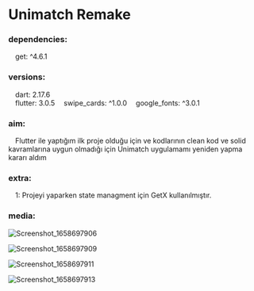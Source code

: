 # Unimatch Remake

<h3> dependencies: </h3>

&emsp;get: ^4.6.1 <br>

<h3> versions: </h3>
&emsp;dart: 2.17.6<br>
&emsp;flutter: 3.0.5
&emsp;swipe_cards: ^1.0.0
&emsp;google_fonts: ^3.0.1
<h3> aim: </h3>
&emsp;Flutter ile yaptığım ilk proje olduğu için ve kodlarının clean kod ve solid kavramlarına uygun olmadığı için Unimatch uygulamamı yeniden yapma kararı aldım

<h3> extra: </h3>
&emsp;1: Projeyi yaparken state managment için GetX kullanılmıştır.

<h3> media: </h3>

![Screenshot_1658697906](https://user-images.githubusercontent.com/80161667/180666509-10f9fa7f-fc4c-42df-8491-69516a7eeff0.png) <br>

![Screenshot_1658697909](https://user-images.githubusercontent.com/80161667/180666513-7ddb5adf-8fef-4e10-b56f-96830d575710.png) <br>

![Screenshot_1658697911](https://user-images.githubusercontent.com/80161667/180666516-e9a73e41-5d76-4580-9a75-7a55400a8f55.png) <br>

![Screenshot_1658697913](https://user-images.githubusercontent.com/80161667/180666517-ae0b9882-d7d5-45d7-afbc-68a8e2009302.png) <br>
